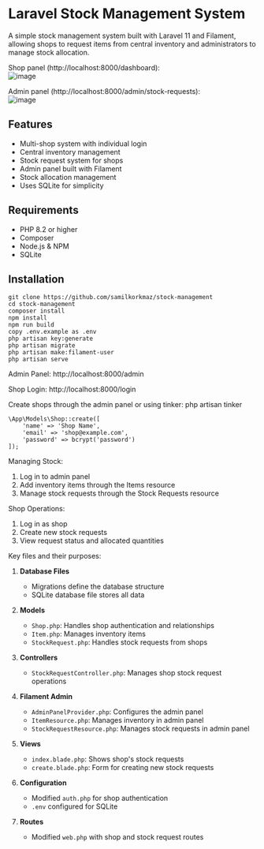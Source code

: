 # Laravel Stock Management System

A simple stock management system built with Laravel 11 and Filament, allowing shops to request items from central inventory and administrators to manage stock allocation.

Shop panel (http://localhost:8000/dashboard):</br>
![image](https://github.com/user-attachments/assets/cbb6a348-ec15-41d7-9337-0dccc937a1f5)

Admin panel (http://localhost:8000/admin/stock-requests):</br>
![image](https://github.com/user-attachments/assets/bf03b147-c46a-4f97-bb95-b5f2b506e90b)

## Features

- Multi-shop system with individual login
- Central inventory management
- Stock request system for shops
- Admin panel built with Filament
- Stock allocation management
- Uses SQLite for simplicity

## Requirements

- PHP 8.2 or higher
- Composer
- Node.js & NPM
- SQLite

## Installation
```
git clone https://github.com/samilkorkmaz/stock-management
cd stock-management
composer install
npm install
npm run build
copy .env.example as .env
php artisan key:generate
php artisan migrate
php artisan make:filament-user
php artisan serve
```
Admin Panel: http://localhost:8000/admin

Shop Login: http://localhost:8000/login

Create shops through the admin panel or using tinker: php artisan tinker
```
\App\Models\Shop::create([
    'name' => 'Shop Name',
    'email' => 'shop@example.com',
    'password' => bcrypt('password')
]);
```
Managing Stock:
1. Log in to admin panel
2. Add inventory items through the Items resource
3. Manage stock requests through the Stock Requests resource

Shop Operations:
1. Log in as shop
2. Create new stock requests
3. View request status and allocated quantities

Key files and their purposes:

1. **Database Files**
   - Migrations define the database structure
   - SQLite database file stores all data

2. **Models**
   - `Shop.php`: Handles shop authentication and relationships
   - `Item.php`: Manages inventory items
   - `StockRequest.php`: Handles stock requests from shops

3. **Controllers**
   - `StockRequestController.php`: Manages shop stock request operations

4. **Filament Admin**
   - `AdminPanelProvider.php`: Configures the admin panel
   - `ItemResource.php`: Manages inventory in admin panel
   - `StockRequestResource.php`: Manages stock requests in admin panel

5. **Views**
   - `index.blade.php`: Shows shop's stock requests
   - `create.blade.php`: Form for creating new stock requests

6. **Configuration**
   - Modified `auth.php` for shop authentication
   - `.env` configured for SQLite

7. **Routes**
   - Modified `web.php` with shop and stock request routes
